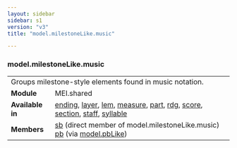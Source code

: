 ```yaml
---
layout: sidebar
sidebar: s1
version: "v3"
title: "model.milestoneLike.music"

---
```


<div class="classSpec model">
   <h3 id="model.milestoneLike.music">model.milestoneLike.music</h3>
   <table class="wovenodd">
      <tr>
         <td colspan="2" class="wovenodd-col2">Groups milestone-style elements found in music notation.</td>
      </tr>
      <tr>
         <td class="wovenodd-col1">
            <strong>Module</strong>
         </td>
         <td class="wovenodd-col2">MEI.shared</td>
      </tr>
      <tr>
         <td class="wovenodd-col1">
            <strong>Available in</strong>
         </td>
         <td class="wovenodd-col2">
            <div class="parent">
               <div>
                  <a class="link_odd_elementSpec" href="{{ site.baseurl }}/{{ page.version }}/elements/ending.html">ending</a>, 
                  <a class="link_odd_elementSpec" href="{{ site.baseurl }}/{{ page.version }}/elements/layer.html">layer</a>, 
                  <a class="link_odd_elementSpec" href="{{ site.baseurl }}/{{ page.version }}/elements/lem.html">lem</a>, 
                  <a class="link_odd_elementSpec" href="{{ site.baseurl }}/{{ page.version }}/elements/measure.html">measure</a>, 
                  <a class="link_odd_elementSpec" href="{{ site.baseurl }}/{{ page.version }}/elements/part.html">part</a>, 
                  <a class="link_odd_elementSpec" href="{{ site.baseurl }}/{{ page.version }}/elements/rdg.html">rdg</a>, 
                  <a class="link_odd_elementSpec" href="{{ site.baseurl }}/{{ page.version }}/elements/score.html">score</a>, 
                  <a class="link_odd_elementSpec" href="{{ site.baseurl }}/{{ page.version }}/elements/section.html">section</a>, 
                  <a class="link_odd_elementSpec" href="{{ site.baseurl }}/{{ page.version }}/elements/staff.html">staff</a>, 
                  <a class="link_odd_elementSpec" href="{{ site.baseurl }}/{{ page.version }}/elements/syllable.html">syllable</a>
               </div>
            </div>
         </td>
      </tr>
      <tr>
         <td class="wovenodd-col1">
            <strong>Members</strong>
         </td>
         <td class="wovenodd-col2">
            <div class="parent">
               <div>
                  <a class="link_odd_elementSpec" href="{{ site.baseurl }}/{{ page.version }}/elements/sb.html">sb</a> (direct member of model.milestoneLike.music)
               </div>
               <div>
                  <a class="link_odd_elementSpec" href="{{ site.baseurl }}/{{ page.version }}/model-classes/pb.html">pb</a>
                  <span> (via 
                     <a class="link_odd_classSpec" href="{{ site.baseurl }}/{{ page.version }}/model-classes/model.pbLike.html">model.pbLike</a>)
                  </span>
               </div>
            </div>
         </td>
      </tr>
   </table>
</div>
